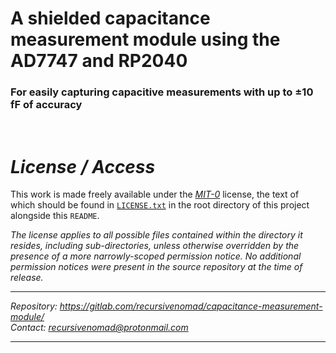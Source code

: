 **A shielded capacitance measurement module using the AD7747 and RP2040**
=========================================================================

### For easily capturing capacitive measurements with up to ±10 fF of accuracy

&nbsp;



***License / Access***
======================

This work is made freely available under the [*MIT-0*][URL-MIT-0] license, the text of which should be found in [`LICENSE.txt`](./LICENSE.txt) in the root directory of this project alongside this `README`.

*The license applies to all possible files contained within the directory it resides, including sub-directories, unless otherwise overridden by the presence of a more narrowly-scoped permission notice.*
*No additional permission notices were present in the source repository at the time of release.*

----------------------

*Repository: <https://gitlab.com/recursivenomad/capacitance-measurement-module/>*  
*Contact: <recursivenomad@protonmail.com>*

----------------------



[URL-MIT-0]: <https://opensource.org/license/mit-0/>

